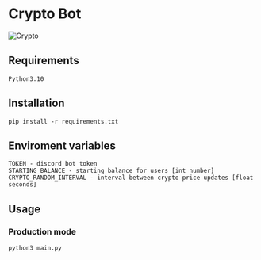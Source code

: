 # Crypto Bot

![Crypto](https://cdn.discordapp.com/attachments/704387250351243425/1107713575277039739/crypto_proj_1.png)

## Requirements

```
Python3.10
```

## Installation

```
pip install -r requirements.txt
```

## Enviroment variables

```
TOKEN - discord bot token
STARTING_BALANCE - starting balance for users [int number]
CRYPTO_RANDOM_INTERVAL - interval between crypto price updates [float seconds]
```

## Usage

### Production mode

```
python3 main.py
```
